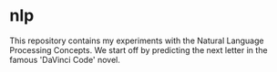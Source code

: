 # nlp
This repository contains my experiments with the Natural Language Processing Concepts. We start off by predicting the next letter in the famous 'DaVinci Code' novel. 

